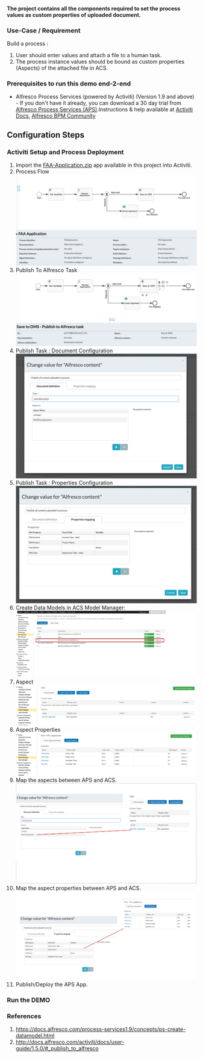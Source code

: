 #### The project contains all the components required to set the process values as custom properties of uploaded document.

### Use-Case / Requirement
Build a process :
1. User should enter values and attach a file to a human task.
2. The process instance values should be bound as custom properties (Aspects) of the attached file in ACS.


### Prerequisites to run this demo end-2-end

* Alfresco Process Services (powered by Activiti) (Version 1.9 and above) - If you don't have it already, you can download a 30 day trial from [Alfresco Process Services (APS)](https://www.alfresco.com/products/business-process-management/alfresco-activiti).Instructions & help available at [Activiti Docs](http://docs.alfresco.com/activiti/docs/), [Alfresco BPM Community](https://community.alfresco.com/community/bpm)


## Configuration Steps

### Activiti Setup and Process Deployment
1. Import the [FAA-Application.zip](FAA-Application.zip) app available in this project into Activiti.
2. Process Flow  ![Process-Flow](Process-Flow.png)
3. Publish To Alfresco Task  ![Publish](Publish.png)
4. Publish Task : Document Configuration ![Publish-Task-Configuration-Doc-Definition](Publish-Task-Configuration-Doc-Definition.png)
5. Publish Task : Properties Configuration ![Publish-Task-Configuration-Props-Mapping](Publish-Task-Configuration-Props-Mapping.png)
6. Create Data Models in ACS Model Manager: ![ACS-Model-Manager](ACS-Model-Manager.png)
7. Aspect ![Aspect](Aspect.png)
8. Aspect Properties![Aspect-Properties](Aspect-Properties.png)
9. Map the aspects between APS and ACS. ![Aspect-Mapping](Aspect-Mapping.png)
10. Map the aspect properties between APS and ACS. ![All-Properties-Mapping](All-Properties-Mapping.png)
11. Publish/Deploy the APS App.

### Run the DEMO

### References
1. https://docs.alfresco.com/process-services1.9/concepts/ps-create-datamodel.html
2. http://docs.alfresco.com/activiti/docs/user-guide/1.5.0/#_publish_to_alfresco
